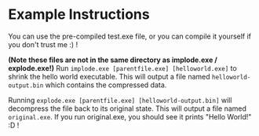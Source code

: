 # Example Instructions #
You can use the pre-compiled test.exe file, or you can compile it yourself if you don't trust me :) !


**(Note these files are not in the same directory as implode.exe / explode.exe!)**
Run `implode.exe [parentfile.exe] [helloworld.exe]` to shrink the hello world executable.
This will output a file named `helloworld-output.bin` which contains the compressed data.

Running `explode.exe [parentfile.exe] [helloworld-output.bin]` will decompress the file back to its original state.
This will output a file named `original.exe`. If you run original.exe, you should see it prints "Hello World!" :D !
